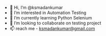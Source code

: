 - 👋 Hi, I’m @ksmadankumar
- 👀 I’m interested in Automation Testing
- 🌱 I’m currently learning Python Selenium
- 💞️ I’m looking to collaborate on testing project
- 📫 reach me - ksmadankumar@gmail.com


